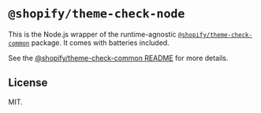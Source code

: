 # `@shopify/theme-check-node`

This is the Node.js wrapper of the runtime-agnostic [`@shopify/theme-check-common`](https://npm.im/@shopify/theme-check-common) package. It comes with batteries included.

See the [@shopify/theme-check-common README](../theme-check-common) for more details.

## License

MIT.
